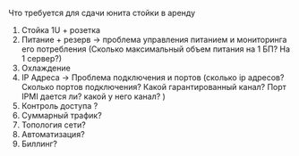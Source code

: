 
Что требуется для сдачи юнита стойки в аренду
1) Стойка 1U + розетка
2) Питание + резерв -> проблема управления питанием и мониторинга его потребления (Сколько максимальный объем питания на 1 БП? На 1 сервер?)
3) Охлаждение  
4) IP Адреса -> Проблема подключения и портов (сколько ip адресов? Сколько портов подключения? Какой гарантированный канал? Порт IPMI дается ли? какой у него канал? )
5) Контроль доступа ?
6) Суммарный трафик?
7) Топология сети?
8) Автоматизация?
9) Биллинг?